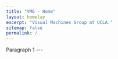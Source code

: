 ```yaml
---
title: "VMG - Home"
layout: homelay
excerpt: "Visual Machines Group at UCLA."
sitemap: false
permalink: /
---
```

Paragraph 1 --- 





